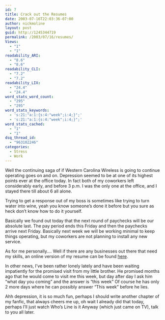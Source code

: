 ```yaml
---
id: 7
title: Crack out the Resumes
date: 2003-07-16T22:03:36-07:00
author: nickmoline
layout: post
guid: http://1245344719
permalink: /2003/07/16/resumes/
Views:
  - "1"
  - "1"
readability_ARI:
  - "8.6"
  - "8.6"
readability_CLI:
  - "7.2"
  - "7.2"
readability_LIX:
  - "24.4"
  - "24.4"
word_stats_word_count:
  - "295"
  - "295"
word_stats_keywords:
  - 's:21:"a:1:{s:4:"week";i:4;}";'
  - 's:21:"a:1:{s:4:"week";i:4;}";'
word_stats_cached:
  - "1"
  - "1"
dsq_thread_id:
  - "963102246"
categories:
  - Stress
  - Work
---
```

Well the continuing saga of if Western Carolina Wireless is going to continue operating goes on and on. Depression seemed to be at one of its highest points ever at the office today. In fact both of my coworkers left considerably early, and before 3 p.m. I was the only one at the office, and I stayed there till about 6 all alone.

<!--more-->

Trying to get a response out of my boss is sometimes like trying to turn water into wine, yeah you know someone&#8217;s done it before but you sure as heck don&#8217;t know how to do it yourself.

Basically we found out today that the next round of paychecks will be our absolute last. The pay period ends this Friday and then the paychecks arrive next Friday. Basically next week we will be working minimal to keep things operating, but my coworkers are not planning to install any new service.

As for me personally&#8230;. Well if there are any businesses out there that need my skills, an online version of my resume can be found <a title="Nick's Resume" target="_blank" href="http://www.10minuteresume.com/resumes/cap/">here</a>.

In other news, I&#8217;ve been rather lonely lately and have been waiting impatiently for the promised visit from my little brother. He promised months ago that he would come to visit me this week, but day after day I ask him &#8220;what day you coming&#8221; and the answer is &#8220;this week&#8221; Of course he has only 2 more days where he can possibly answer &#8220;This week&#8221; before he lies.

Ahh depression, it is so much fun, perhaps I should write another chapter of my fanfic, that always cheers me up, oh wait I already did that today, perhaps I&#8217;ll just watch Who&#8217;s Line is it Anyway (which just came on TV), talk to you all later.